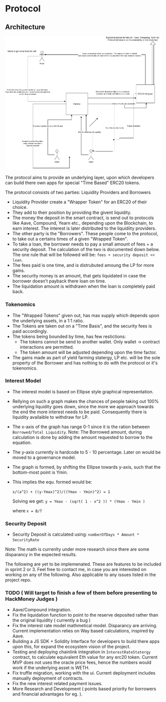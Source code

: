 # Protocol

## Architecture

![](protocol.png)

The protocol aims to provide an underlying layer, upon which developers can build there own apps for special "Time Based" ERC20 tokens.

The protocol consists of two parties: Liquidity Providers and Borrowers

- Liquidity Provider create a "Wrapper Token" for an ERC20 of their choice.
- They add to their position by providing the givent liquidity.
- The money the deposit in the smart contract, is send out to protocols like Aave, Compound, Yearn etc., depending upon the Blockchain, to earn interest. The interest is later distributed to the liquidiity providers.
- The other party is the "Borrowers". These people come to the protocol, to take out a certains times of a given "Wrapped Token".
- To take a loan, the borrower needs to pay a small amount of fees + a security deposit. The calculation of the two is documented down below. The one rule that will be followed will be: `fees + security deposit << loan`.
- The fees paid is one time, and is distrubuted amoung the LP for more gains.
- The security money is an amount, that gets liquidated in case the borrower doesn't payback there loan on time.
- The liquidation amount is withdrawn when the loan is completely paid back.

### Tokenomics

- The "Wrapped Tokens" given out, has max supply which depends upon the underlying assets, in a 1:1 ratio.
- The Tokens are taken out on a "Time Basis", and the security fees is paid accordingly.
- The tokens being bounded by time, has few restictions:
  - The tokens cannot be send to another wallet. Only wallet -> contract interactions are permitted.
  - The token amount will be adjusted depending upon the time factor.
- The gains made as part of yield farming statergy, LP etc. will be the sole property of the Borrower and has nothing to do with the protocol or it's tokenomics.

### Interest Model

- The interest model is based on Ellipse style graphical representation.
- Rellying on such a graph makes the chances of people taking out 100% underlying liquidity goes down, since the more we approach towards the end the more interest needs to be paid. Consequently there is liquidity availaible to withdraw for LP.
- The x-axis of the graph has range 0-1 since it is the ration between `Borrowed/Total Liquidity`. Note: The Borrowed amount, during calculation is done by adding the amount requested to borrow to the equation.
- The y-axis currently is hardcode to 5 - 10 percentage. Later on would be moved to a governance model.
- The graph is formed, by shifting the Ellipse towards y-axis, such that the bottom-most point is Ymin.
- This implies the equ. formed would be:

  `x/(a^2) + ((y-Ymax)^2)/((Ymax - Ymin)^2) = 1`

  Solving we get: `y = Ymax - (sqrt( 1 - x^2 )) * (Ymax - Ymin )`

  where `x = B/T`

### Security Deposit

- Security Deposit is calculated using: `numberOfDays * Amount * SecurityRate`

Note: The math is currenlty under more research since there are some disparancy in the expected results.

The following are yet to be implemenated. These are features to be included in sprint 2 or 3. Feel free to contact me, in case you are interested on working on any of the following. Also applicable to any issues listed in the project repo.


### TODO ( Will target to finish a few of them before presenting to HackMoney Judges )

- Aave/Compound integration.
- Fix the liquidation function to point to the reserve deposited rather than the original liquidity ( currently a bug )
- Fix the interest rate model mathmetical model. Disparancy are arriving. Current implementation relies on Way based calculations, inspired by Aave.
- Building a JS SDK + Solidity Interface for developers to build there apps upon this, for expand the ecosystem vision of the project.
- Testing and deploying chainlink integration in `InterestRateStatergy` contract, to calculate equivalent Eth value for any erc20 token. Current MVP does not uses the oracle price fees, hence the numbers would work if the underlying asset is WETH.
- Fix truffle migration, working with the ui. Current deployment includes manually deployment of contracts.
- Fix the new interest related payment issues.
- More Research and Development ( points based priority for borrowers and financial advantages for eg. ).


